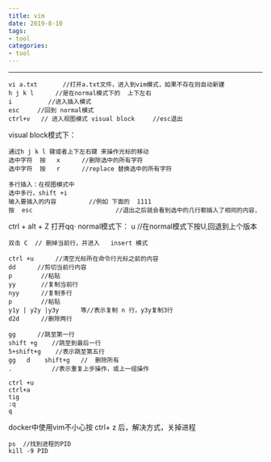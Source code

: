```yaml
---
title: vim
date: 2019-8-10
tags: 
- tool
categories:
- tool
---
```

***
<!-- more -->

    vi a.txt       //打开a.txt文件，进入到vim模式，如果不存在则自动新建
    h j k l  	 //是在normal模式下的  上下左右    
    i          //进入插入模式
    esc     //回到 normal模式    
    ctrl+v   // 进入视图模式 visual block     //esc退出

visual block模式下：

    通过h j k l 键或者上下左右键 来操作光标的移动
    选中字符  按   x      //删除选中的所有字符
    选中字符  按   r      //replace 替换选中的所有字符

    多行插入：在视图模式中
    选中多行，shift +i
    输入要插入的内容		 //例如 下面的  1111
    按  esc          			 //退出之后就会看到选中的几行都插入了相同的内容，


ctrl + alt + Z  打开qq·
normal模式下： 
    u                           //在normal模式下按U,回退到上个版本
    
    双击 C  // 删掉当前行，并进入   insert 模式
    
    ctrl +u      //清空光标所在命令行光标之前的内容
    dd      //剪切当前行内容
    p        //粘贴
    yy       //复制当前行
    nyy      //复制多行
    p        //粘贴
    y1y | y2y |y3y      等//表示复制 n 行，y3y复制3行
    d2d      //删除两行
    
    gg 		//跳至第一行
    shift +g	//跳至到最后一行
    5+shift+g    //表示跳至第五行
    gg   d    shift+g   //  删除所有
    .           //表示重复上步操作，或上一组操作
    
    ctrl +u 
    ctrl+a
    tig
    :q
    q

docker中使用vim不小心按 ctrl+ z  后，解决方式，关掉进程
    
    ps  //找到进程的PID
    kill -9 PID
    





